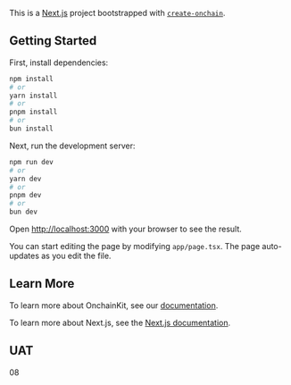 This is a [Next.js](https://nextjs.org) project bootstrapped with [`create-onchain`](https://www.npmjs.com/package/create-onchain).


## Getting Started

First, install dependencies:

```bash
npm install
# or
yarn install
# or
pnpm install
# or
bun install
```

Next, run the development server:

```bash
npm run dev
# or
yarn dev
# or
pnpm dev
# or
bun dev
```

Open [http://localhost:3000](http://localhost:3000) with your browser to see the result.

You can start editing the page by modifying `app/page.tsx`. The page auto-updates as you edit the file.


## Learn More

To learn more about OnchainKit, see our [documentation](https://docs.base.org/onchainkit).

To learn more about Next.js, see the [Next.js documentation](https://nextjs.org/docs).

## UAT

08